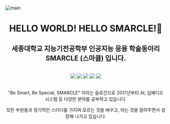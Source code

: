 
![main](https://user-images.githubusercontent.com/69383800/176370590-b1f1e6ee-54d8-498b-b4ab-8532ff76bd4c.jpg)

<div align=center>
 <h1> HELLO WORLD!  HELLO SMARCLE!👋 </h1>
 <h2> 세종대학교 지능기전공학부 인공지능 응용 학술동아리 SMARCLE (스마클) 입니다. </h2>
 <br>
 <img src="https://img.shields.io/badge/AI-brightgreen"/>
 <img src="https://img.shields.io/badge/Embedded System-red"/>
 <img src="https://img.shields.io/badge/Arduino-yellow"/>
 <img src="https://img.shields.io/badge/높은참여율-orange"/>
 <img src="https://img.shields.io/badge/정기스터디-blue"/>
 <br>
 <br>
 <p> "Be Smart, Be Special, SMARCLE" 이라는 슬로건으로 2017년부터 AI, 임베디드 시스템 등 다양한 분야를 공부하고 있습니다.</p>
 <p> 모든 부원들과 정기적인 스터디를 가지며 모르는 것을 배우고, 아는 것을 알려주면서 성장해 나가고 있습니다.</p>
</div>
